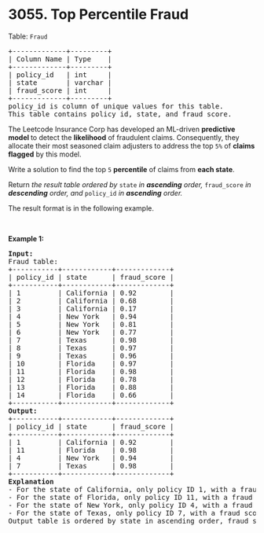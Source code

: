 # 3055. Top Percentile Fraud

<p>Table: <code>Fraud</code></p>

<pre>
+-------------+---------+
| Column Name | Type    |
+-------------+---------+
| policy_id   | int     |
| state       | varchar |
| fraud_score | int     |
+-------------+---------+
policy_id is column of unique values for this table.
This table contains policy id, state, and fraud score.
</pre>

<p>The Leetcode Insurance Corp has developed an ML-driven <strong>predictive model </strong>to detect the <strong>likelihood</strong> of fraudulent claims. Consequently, they allocate their most seasoned claim adjusters to address the top <code>5%</code> of <strong>claims</strong> <strong>flagged</strong> by this model.</p>

<p>Write a solution to find the top <code>5</code> <strong>percentile</strong> of claims from <strong>each state</strong>.</p>

<p>Return <em>the result table ordered by </em><code>state</code><em> in <strong>ascending</strong> order, </em><code>fraud_score</code><em> in <strong>descending</strong> order, and </em><code>policy_id</code><em> in <strong>ascending</strong> order.</em></p>

<p>The result format is in the following example.</p>

<p>&nbsp;</p>
<p><strong class="example">Example 1:</strong></p>

<pre>
<strong>Input:</strong> 
Fraud table:
+-----------+------------+-------------+
| policy_id | state      | fraud_score | 
+-----------+------------+-------------+
| 1         | California | 0.92        | 
| 2         | California | 0.68        |   
| 3         | California | 0.17        | 
| 4         | New York   | 0.94        | 
| 5         | New York   | 0.81        | 
| 6         | New York   | 0.77        |  
| 7         | Texas      | 0.98        |  
| 8         | Texas      | 0.97        | 
| 9         | Texas      | 0.96        | 
| 10        | Florida    | 0.97        |  
| 11        | Florida    | 0.98        | 
| 12        | Florida    | 0.78        | 
| 13        | Florida    | 0.88        | 
| 14        | Florida    | 0.66        | 
+-----------+------------+-------------+
<strong>Output:</strong> 
+-----------+------------+-------------+
| policy_id | state      | fraud_score |
+-----------+------------+-------------+
| 1         | California | 0.92        | 
| 11        | Florida    | 0.98        | 
| 4         | New York   | 0.94        | 
| 7         | Texas      | 0.98        |  
+-----------+------------+-------------+
<strong>Explanation</strong>
- For the state of California, only policy ID 1, with a fraud score of 0.92, falls within the top 5 percentile for this state.
- For the state of Florida, only policy ID 11, with a fraud score of 0.98, falls within the top 5 percentile for this state. 
- For the state of New York, only policy ID 4, with a fraud score of 0.94, falls within the top 5 percentile for this state. 
- For the state of Texas, only policy ID 7, with a fraud score of 0.98, falls within the top 5 percentile for this state. 
Output table is ordered by state in ascending order, fraud score in descending order, and policy ID in ascending order.
</pre>
